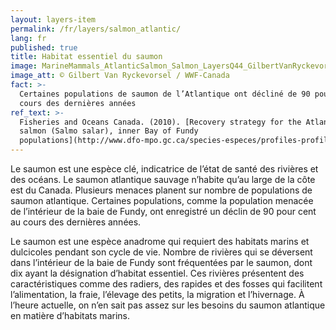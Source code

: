 ```yaml
---
layout: layers-item
permalink: /fr/layers/salmon_atlantic/
lang: fr
published: true
title: Habitat essentiel du saumon
image: MarineMammals_AtlanticSalmon_Salmon_LayersQ44_GilbertVanRyckevorsel.jpg
image_att: © Gilbert Van Ryckevorsel / WWF-Canada
fact: >-
  Certaines populations de saumon de l’Atlantique ont décliné de 90 pour cent au
  cours des dernières années
ref_text: >-
  Fisheries and Oceans Canada. (2010). [Recovery strategy for the Atlantic
  salmon (Salmo salar), inner Bay of Fundy
  populations](http://www.dfo-mpo.gc.ca/species-especes/profiles-profils/salmon-atl-saumon-eng.html)
---
```

Le saumon est une espèce clé, indicatrice de l’état de santé des rivières et des océans. Le saumon atlantique sauvage n’habite qu’au large de la côte est du Canada. Plusieurs menaces planent sur nombre de populations de saumon atlantique. Certaines populations, comme la population menacée de l’intérieur de la baie de Fundy, ont enregistré un déclin de 90 pour cent au cours des dernières années.

Le saumon est une espèce anadrome qui requiert des habitats marins et dulcicoles pendant son cycle de vie. Nombre de rivières qui se déversent dans l’intérieur de la baie de Fundy sont fréquentées par le saumon, dont dix ayant la désignation d’habitat essentiel. Ces rivières présentent des caractéristiques comme des radiers, des rapides et des fosses qui facilitent l’alimentation, la fraie, l’élevage des petits, la migration et l’hivernage. À l’heure actuelle, on n’en sait pas assez sur les besoins du saumon atlantique en matière d’habitats marins.
